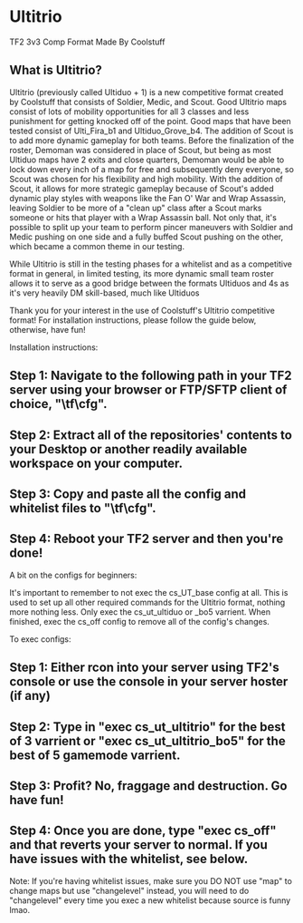 # Ultitrio
TF2 3v3 Comp Format Made By Coolstuff

What is Ultitrio?
---
Ultitrio (previously called Ultiduo + 1) is a new competitive format created by Coolstuff that consists of Soldier, Medic, and Scout. Good Ultitrio maps consist of lots of mobility opportunities for all 3 classes and less punishment for getting knocked off of the point. Good maps that have been tested consist of Ulti_Fira_b1 and Ultiduo_Grove_b4. The addition of Scout is to add more dynamic gameplay for both teams. Before the finalization of the roster, Demoman was considered in place of Scout, but being as most Ultiduo maps have 2 exits and close quarters, Demoman would be able to lock down every inch of a map for free and subsequently deny everyone, so Scout was chosen for his flexibility and high mobility. With the addition of Scout, it allows for more strategic gameplay because of Scout's added dynamic play styles with weapons like the Fan O' War and Wrap Assassin, leaving Soldier to be more of a "clean up" class after a Scout marks someone or hits that player with a Wrap Assassin ball. Not only that, it's possible to split up your team to perform pincer maneuvers with Soldier and Medic pushing on one side and a fully buffed Scout pushing on the other, which became a common theme in our testing.

While Ultitrio is still in the testing phases for a whitelist and as a competitive format in general, in limited testing, its more dynamic small team roster allows it to serve as a good bridge between the formats Ultiduos and 4s as it's very heavily DM skill-based, much like Ultiduos 



Thank you for your interest in the use of Coolstuff's Ultitrio competitive format!
For installation instructions, please follow the guide below, otherwise, have fun!

Installation instructions:

Step 1: Navigate to the following path in your TF2 server using your browser or FTP/SFTP client of choice, "\tf\cfg".
---
Step 2: Extract all of the repositories' contents to your Desktop or another readily available workspace on your computer.
---
Step 3: Copy and paste all the config and whitelist files to "\tf\cfg".
---
Step 4: Reboot your TF2 server and then you're done!
---
A bit on the configs for beginners:

It's important to remember to not exec the cs_UT_base config at all. This is used to set up all other required commands for the Ultitrio format, nothing more nothing less. Only exec the cs_ut_ultiduo or _bo5 varrient. When finished, exec the cs_off config to remove all of the config's changes.

To exec configs:

Step 1: Either rcon into your server using TF2's console or use the console in your server hoster (if any)
---
Step 2: Type in "exec cs_ut_ultitrio" for the best of 3 varrient or "exec cs_ut_ultitrio_bo5" for the best of 5 gamemode varrient.
---
Step 3: Profit? No, fraggage and destruction. Go have fun!
---
Step 4: Once you are done, type "exec cs_off" and that reverts your server to normal. If you have issues with the whitelist, see below.
---
Note: If you're having whitelist issues, make sure you DO NOT use "map" to change maps but use "changelevel" instead, you will need to do "changelevel" every time you exec a new whitelist because source is funny lmao.
